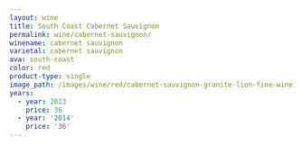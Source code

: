 ```yaml
---
layout: wine
title: South Coast Cabernet Sauvignon
permalink: wine/cabernet-sauvignon/
winename: cabernet sauvignon
varietal: cabernet sauvignon
ava: south-coast
color: red
product-type: single
image_path: /images/wine/red/cabernet-sauvignon-granite-lion-fine-wine.jpg
years:
  - year: 2013
    price: 36
  - year: '2014'
    price: '36'
---
```



